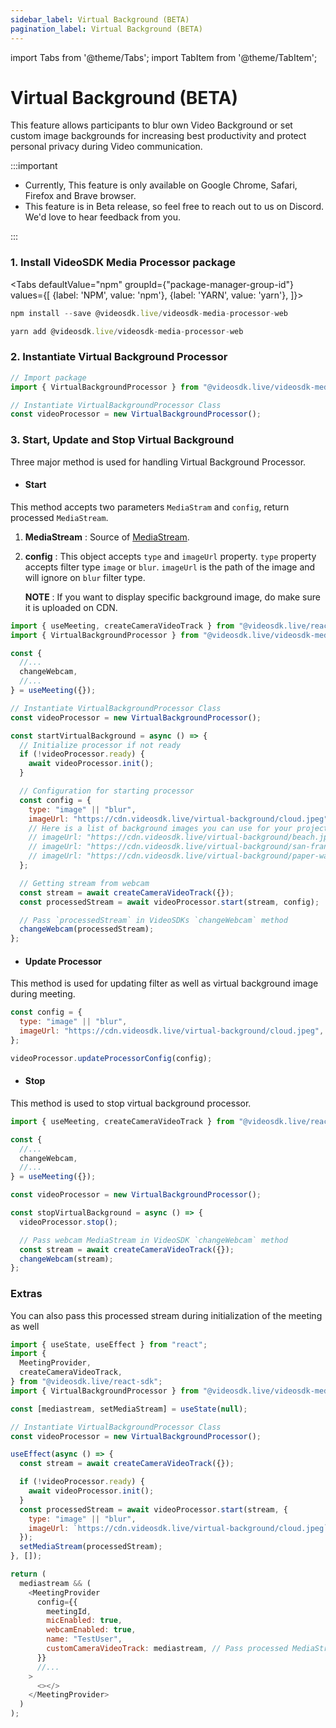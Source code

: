 ```yaml
---
sidebar_label: Virtual Background (BETA)
pagination_label: Virtual Background (BETA)
---
```


import Tabs from '@theme/Tabs';
import TabItem from '@theme/TabItem';

# Virtual Background (BETA)

This feature allows participants to blur own Video Background or set custom image backgrounds for increasing best productivity and protect personal privacy during Video communication.

:::important

- Currently, This feature is only available on Google Chrome, Safari, Firefox and Brave browser.
- This feature is in Beta release, so feel free to reach out to us on Discord. We'd love to hear feedback from you.

:::

### 1. Install VideoSDK Media Processor package

<Tabs
defaultValue="npm"
groupId={"package-manager-group-id"}
values={[
{label: 'NPM', value: 'npm'},
{label: 'YARN', value: 'yarn'},
]}>
<TabItem value="npm">

```js
npm install --save @videosdk.live/videosdk-media-processor-web
```

</TabItem>
<TabItem value="yarn">

```js
yarn add @videosdk.live/videosdk-media-processor-web
```

</TabItem>
</Tabs>

### 2. Instantiate Virtual Background Processor

```js
// Import package
import { VirtualBackgroundProcessor } from "@videosdk.live/videosdk-media-processor-web";

// Instantiate VirtualBackgroundProcessor Class
const videoProcessor = new VirtualBackgroundProcessor();
```

### 3. Start, Update and Stop Virtual Background

Three major method is used for handling Virtual Background Processor.

- #### Start

This method accepts two parameters `MediaStram` and `config`, return processed `MediaStream`.

1. **MediaStream** : Source of [MediaStream](https://developer.mozilla.org/en-US/docs/Web/API/MediaStream).

2. **config** : This object accepts `type` and `imageUrl` property. `type` property accepts filter type `image` or `blur`. `imageUrl` is the path of the image and will ignore on `blur` filter type.

   **NOTE** : If you want to display specific background image, do make sure it is uploaded on CDN.

```js
import { useMeeting, createCameraVideoTrack } from "@videosdk.live/react-sdk";
import { VirtualBackgroundProcessor } from "@videosdk.live/videosdk-media-processor-web";

const {
  //...
  changeWebcam,
  //...
} = useMeeting({});

// Instantiate VirtualBackgroundProcessor Class
const videoProcessor = new VirtualBackgroundProcessor();

const startVirtualBackground = async () => {
  // Initialize processor if not ready
  if (!videoProcessor.ready) {
    await videoProcessor.init();
  }

  // Configuration for starting processor
  const config = {
    type: "image" || "blur",
    imageUrl: "https://cdn.videosdk.live/virtual-background/cloud.jpeg",
    // Here is a list of background images you can use for your project.
    // imageUrl: "https://cdn.videosdk.live/virtual-background/beach.jpeg",
    // imageUrl: "https://cdn.videosdk.live/virtual-background/san-fran.jpeg",
    // imageUrl: "https://cdn.videosdk.live/virtual-background/paper-wall.jpeg",
  };

  // Getting stream from webcam
  const stream = await createCameraVideoTrack({});
  const processedStream = await videoProcessor.start(stream, config);

  // Pass `processedStream` in VideoSDKs `changeWebcam` method
  changeWebcam(processedStream);
};
```

- #### Update Processor

This method is used for updating filter as well as virtual background image during meeting.

```js
const config = {
  type: "image" || "blur",
  imageUrl: "https://cdn.videosdk.live/virtual-background/cloud.jpeg",
};

videoProcessor.updateProcessorConfig(config);
```

- #### Stop

This method is used to stop virtual background processor.

```js
import { useMeeting, createCameraVideoTrack } from "@videosdk.live/react-sdk";

const {
  //...
  changeWebcam,
  //...
} = useMeeting({});

const videoProcessor = new VirtualBackgroundProcessor();

const stopVirtualBackground = async () => {
  videoProcessor.stop();

  // Pass webcam MediaStream in VideoSDK `changeWebcam` method
  const stream = await createCameraVideoTrack({});
  changeWebcam(stream);
};
```

### Extras

You can also pass this processed stream during initialization of the meeting as well

```js
import { useState, useEffect } from "react";
import {
  MeetingProvider,
  createCameraVideoTrack,
} from "@videosdk.live/react-sdk";
import { VirtualBackgroundProcessor } from "@videosdk.live/videosdk-media-processor-web";

const [mediastream, setMediaStream] = useState(null);

// Instantiate VirtualBackgroundProcessor Class
const videoProcessor = new VirtualBackgroundProcessor();

useEffect(async () => {
  const stream = await createCameraVideoTrack({});

  if (!videoProcessor.ready) {
    await videoProcessor.init();
  }
  const processedStream = await videoProcessor.start(stream, {
    type: "image" || "blur",
    imageUrl: `https://cdn.videosdk.live/virtual-background/cloud.jpeg`,
  });
  setMediaStream(processedStream);
}, []);

return (
  mediastream && (
    <MeetingProvider
      config={{
        meetingId,
        micEnabled: true,
        webcamEnabled: true,
        name: "TestUser",
        customCameraVideoTrack: mediastream, // Pass processed MediaStream in VideoSDK
      }}
      //...
    >
      <></>
    </MeetingProvider>
  )
);
```
